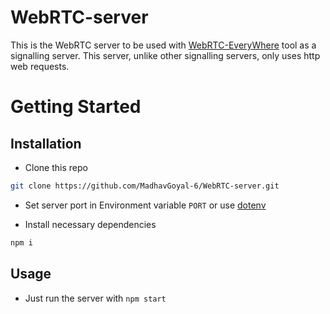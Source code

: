 # **WebRTC-server**

This is the WebRTC server to be used with [WebRTC-EveryWhere](https://github.com/MadhavGoyal-6/WebRTC-everywhere) tool as a signalling server. This server, unlike other signalling servers, only uses http web requests.

# Getting Started

## Installation

- Clone this repo

```bash
git clone https://github.com/MadhavGoyal-6/WebRTC-server.git
```

- Set server port in Environment variable `PORT` or use [dotenv](https://www.npmjs.com/package/dotenv)

- Install necessary dependencies

```bash
npm i
```

## Usage

- Just run the server with `npm start`
